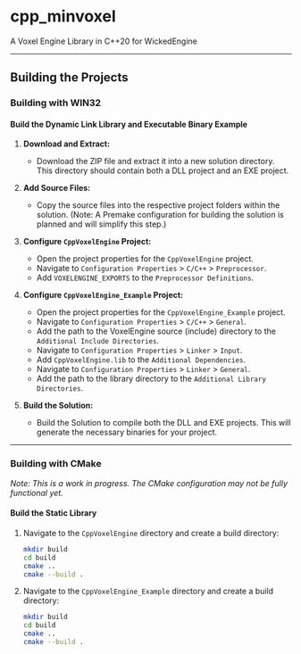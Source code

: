 # cpp_minvoxel
A Voxel Engine Library in C++20 for WickedEngine

---

## Building the Projects

### Building with WIN32

#### Build the Dynamic Link Library and Executable Binary Example

1. **Download and Extract:**
   - Download the ZIP file and extract it into a new solution directory. This directory should contain both a DLL project and an EXE project.

2. **Add Source Files:**
   - Copy the source files into the respective project folders within the solution. (Note: A Premake configuration for building the solution is planned and will simplify this step.)

3. **Configure `CppVoxelEngine` Project:**
   - Open the project properties for the `CppVoxelEngine` project.
   - Navigate to `Configuration Properties` > `C/C++` > `Preprocessor`.
   - Add `VOXELENGINE_EXPORTS` to the `Preprocessor Definitions`.

4. **Configure `CppVoxelEngine_Example` Project:**
   - Open the project properties for the `CppVoxelEngine_Example` project.
   - Navigate to `Configuration Properties` > `C/C++` > `General`.
   - Add the path to the VoxelEngine source (include) directory to the `Additional Include Directories`.
   - Navigate to `Configuration Properties` > `Linker` > `Input`.
   - Add `CppVoxelEngine.lib` to the `Additional Dependencies`.
   - Navigate to `Configuration Properties` > `Linker` > `General`.
   - Add the path to the library directory to the `Additional Library Directories`.

5. **Build the Solution:**
   - Build the Solution to compile both the DLL and EXE projects. This will generate the necessary binaries for your project.


---

### Building with CMake

*Note: This is a work in progress. The CMake configuration may not be fully functional yet.*

#### Build the Static Library

1. Navigate to the `CppVoxelEngine` directory and create a build directory:

   ```bash
   mkdir build
   cd build
   cmake ..
   cmake --build .

2. Navigate to the `CppVoxelEngine_Example` directory and create a build directory:

   ```bash
   mkdir build
   cd build
   cmake ..
   cmake --build .

